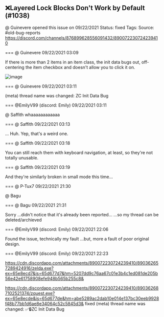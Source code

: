 ## ❌Layered Lock Blocks Don't Work by Default (#1038)
@ Guinevere opened this issue on 09/22/2021
Status: fixed
Tags: 
Source: #old-bug-reports https://discord.com/channels/876899628556091432/890072230724239410


=== @ Guinevere 09/22/2021 03:09

If there is more than 2 items in an item class, the init data bugs out, off-centering the item checkbox and doesn't allow you to click it on.

![image](https://cdn.discordapp.com/attachments/890072230724239410/890072327243595878/Screenshot_2021-09-21_200446.png?ex=65e7de73&is=65d56973&hm=0c82197d47b4d55ffbffdbcbf652a0b7814717ee14f2a7f4d68e518908ba8bd4&)

=== @ Guinevere 09/22/2021 03:11

(meta) thread name was changed: ZC Init Data Bug

=== @EmilyV99 (discord: Emily) 09/22/2021 03:11

@ Saffith whaaaaaaaaaaaa

=== @ Saffith 09/22/2021 03:13

... Huh. Yep, that's a weird one.

=== @ Saffith 09/22/2021 03:18

You can still reach them with keyboard navigation, at least, so they're not totally unusable.

=== @ Saffith 09/22/2021 03:19

And they're similarly broken in small mode this time...

=== @ P-Tux7 09/22/2021 21:30

@ Bagu

=== @ Bagu 09/22/2021 21:31

Sorry
...didn't notice that it's already been reported...
...so my thread can be  deleted/archieved

=== @EmilyV99 (discord: Emily) 09/22/2021 22:06

Found the issue, technically my fault
...but, more a fault of poor original design.

=== @EmilyV99 (discord: Emily) 09/22/2021 22:23


https://cdn.discordapp.com/attachments/890072230724239410/890362657289424916/zelda.exe?ex=65e8ecd7&is=65d677d7&hm=5207dd9c76aa67c01e3b4c1ed081de205b56e42e61758908efe948b565b255c8&

https://cdn.discordapp.com/attachments/890072230724239410/890362687102521374/zquest.exe?ex=65e8ecde&is=65d677de&hm=abe5289ac2dab10e014e137bc30eeb9928f48b77bb1d6ae8e34064c52c5845d3&
fixed
(meta) thread name was changed: ✅🔒ZC Init Data Bug
